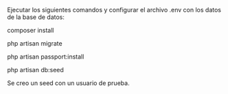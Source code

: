 Ejecutar los siguientes comandos y configurar el archivo .env con los datos de la base de datos:

composer install

php artisan migrate

php artisan passport:install

php artisan db:seed

Se creo un seed con un usuario de prueba.